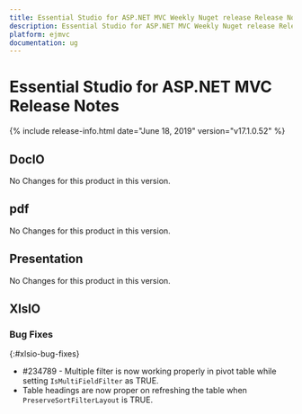 ```yaml
---
title: Essential Studio for ASP.NET MVC Weekly Nuget release Release Notes  
description: Essential Studio for ASP.NET MVC Weekly Nuget release Release Notes  
platform: ejmvc
documentation: ug
---
```


# Essential Studio for ASP.NET MVC  Release Notes  

{% include release-info.html date="June 18, 2019"  version="v17.1.0.52" %} 






## DocIO

No Changes for this product in this version.

[//]: # "Delete the contents of this file while new content is added."

## pdf

No Changes for this product in this version.

[//]: # "Delete the contents of this file while new content is added."

## Presentation

No Changes for this product in this version.

[//]: # "Delete the contents of this file while new content is added."

## XlsIO

### Bug Fixes
{:#xlsio-bug-fixes}

* \#234789 - Multiple filter is now working properly in pivot table while setting `IsMultiFieldFilter` as TRUE.
* Table headings are now proper on refreshing the table when `PreserveSortFilterLayout` is TRUE.
